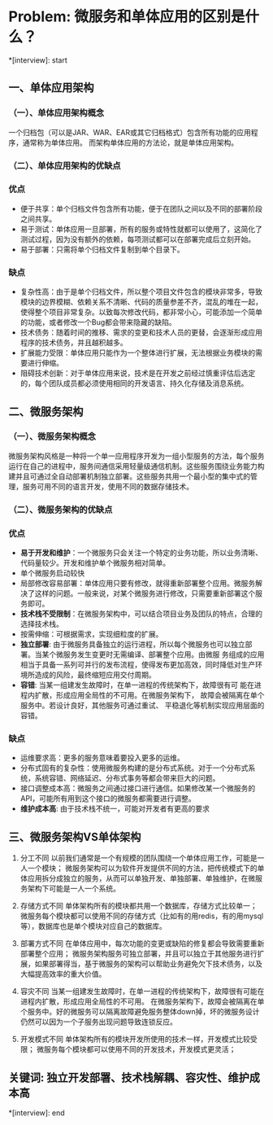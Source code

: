 # Problem: 微服务和单体应用的区别是什么？

*[interview]: start

## 一、单体应用架构
### （一）、单体应用架构概念
一个归档包（可以是JAR、WAR、EAR或其它归档格式）包含所有功能的应用程序，通常称为单体应用。
而架构单体应用的方法论，就是单体应用架构。
### （二）、单体应用架构的优缺点
### 优点
- 便于共享：单个归档文件包含所有功能，便于在团队之间以及不同的部署阶段之间共享。
- 易于测试：单体应用一旦部署，所有的服务或特性就都可以使用了，这简化了测试过程，因为没有额外的依赖，每项测试都可以在部署完成后立刻开始。
- 易于部署：只需将单个归档文件复制到单个目录下。
### 缺点
- 复杂性高：由于是单个归档文件，所以整个项目文件包含的模块非常多，导致模块的边界模糊、依赖关系不清晰、代码的质量参差不齐，混乱的堆在一起，使得整个项目非常复杂。以致每次修改代码，都非常小心，可能添加一个简单的功能，或者修改一个Bug都会带来隐藏的缺陷。
- 技术债务：随着时间的推移、需求的变更和技术人员的更替，会逐渐形成应用程序的技术债务，并且越积越多。
- 扩展能力受限：单体应用只能作为一个整体进行扩展，无法根据业务模块的需要进行伸缩。
- 阻碍技术创新：对于单体应用来说，技术是在开发之前经过慎重评估后选定的，每个团队成员都必须使用相同的开发语言、持久化存储及消息系统。

## 二、微服务架构
### （一）、微服务架构概念
微服务架构风格是一种将一个单一应用程序开发为一组小型服务的方法，每个服务运行在自己的进程中，服务间通信采用轻量级通信机制。这些服务围绕业务能力构建并且可通过全自动部署机制独立部署。这些服务共用一个最小型的集中式的管理，服务可用不同的语言开发，使用不同的数据存储技术。
### （二）、微服务架构的优缺点
### 优点
- **易于开发和维护**：一个微服务只会关注一个特定的业务功能，所以业务清晰、代码量较少。开发和维护单个微服务相对简单。
- 单个微服务启动较快
- 局部修改容易部署：单体应用只要有修改，就得重新部署整个应用。微服务解决了这样的问题。一般来说，对某个微服务进行修改，只需要重新部署这个服务即可。
- **技术栈不受限制**：在微服务架构中，可以结合项目业务及团队的特点，合理的选择技术栈。
- 按需伸缩：可根据需求，实现细粒度的扩展。
- **独立部署**: 由于微服务具备独立的运行进程，所以每个微服务也可以独立部署。当某个微服务发生变更时无需编译、部署整个应用。由微服 务组成的应用相当于具备一系列可并行的发布流程，使得发布更加高效，同时降低对生产环境所造成的风险，最终缩短应用交付周期。
- **容错**: 当某一组建发生故障时，在单一进程的传统架构下，故障很有可 能在进程内扩散，形成应用全局性的不可用。在微服务架构下， 故障会被隔离在单个服务中。若设计良好，其他服务可通过重试、 平稳退化等机制实现应用层面的容错。
### 缺点
- 运维要求高：更多的服务意味着要投入更多的运维。
- 分布式固有的复杂性：使用微服务构建的是分布式系统。对于一个分布式系统，系统容错、网络延迟、分布式事务等都会带来巨大的问题。
- 接口调整成本高：微服务之间通过接口进行通信。如果修改某一个微服务的API，可能所有用到这个接口的微服务都需要进行调整。
- **维护成本高**: 由于技术栈不统一，可能对开发者有更高的要求

## 三、微服务架构VS单体架构

1. 分工不同
以前我们通常是一个有规模的团队围绕一个单体应用工作，可能是一人一个模块；
微服务架构可以为软件开发提供不同的方法，把传统模式下的单体应用拆分成独立的服务，从而可以单独开发、单独部署、单独维护，在微服务架构下可能是一人一个系统。

2. 存储方式不同
单体架构所有的模块都共用一个数据库，存储方式比较单一；
微服务每个模块都可以使用不同的存储方式（比如有的用redis，有的用mysql等），数据库也是单个模块对应自己的数据库。

3. 部署方式不同
在单体应用中，每次功能的变更或缺陷的修复都会导致需要重新部署整个应用；
微服务架构服务可独立部署，并且可以独立于其他服务进行扩展，如果部署得当，基于微服务的架构可以帮助业务避免欠下技术债务，以及大幅提高效率的重大价值。

4. 容灾不同
当某一组建发生故障时，在单一进程的传统架构下，故障很有可能在进程内扩散，形成应用全局性的不可用。
在微服务架构下，故障会被隔离在单个服务中。好的微服务可以隔离故障避免服务整体down掉，坏的微服务设计仍然可以因为一个子服务出现问题导致连锁反应。

5. 开发模式不同
单体架构所有的模块开发所使用的技术一样，开发模式比较受限；
微服务每个模块都可以使用不同的开发技术，开发模式更灵活；

## 关键词: 独立开发部署、技术栈解耦、容灾性、维护成本高
*[interview]: end
